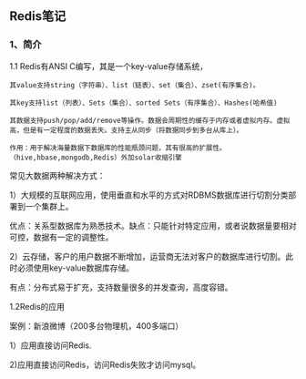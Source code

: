 ## Redis笔记

### 1、简介

1.1 Redis有ANSI C编写，其是一个key-value存储系统，

	其value支持string（字符串）、list（链表）、set（集合）、zset(有序集合)。
	
	其key支持list（列表）、Sets（集合）、sorted Sets（有序集合）、Hashes(哈希值)
	
	其数据支持push/pop/add/remove等操作。数据会周期性的缓存于内存或者虚拟内存。虚拟高，但是有一定程度的数据丢失。支持主从同步（将数据同步到多台从库上）。
	
	作用：用于解决海量数据下数据库的性能瓶颈问题，其有很高的扩展性。（hive,hbase,mongodb,Redis）外加solar收缩引擎

常见大数据两种解决方式：

1）大规模的互联网应用，使用垂直和水平的方式对RDBMS数据库进行切割分类部署到一个集群上。

优点：关系型数据库为熟悉技术。缺点：只能针对特定应用，或者说数据量要相对可控，数据有一定的调整性。

2）云存储，客户的用户数据不断增加，运营商无法对客户的数据库进行切割。此时必须使用key-value数据库存储。

有点：分布式易于扩充，支持数量很多的并发查询，高度容错。

1.2Redis的应用

案例：新浪微博（200多台物理机，400多端口）

1）应用直接访问Redis.

2)应用直接访问Redis，访问Redis失败才访问mysql。





